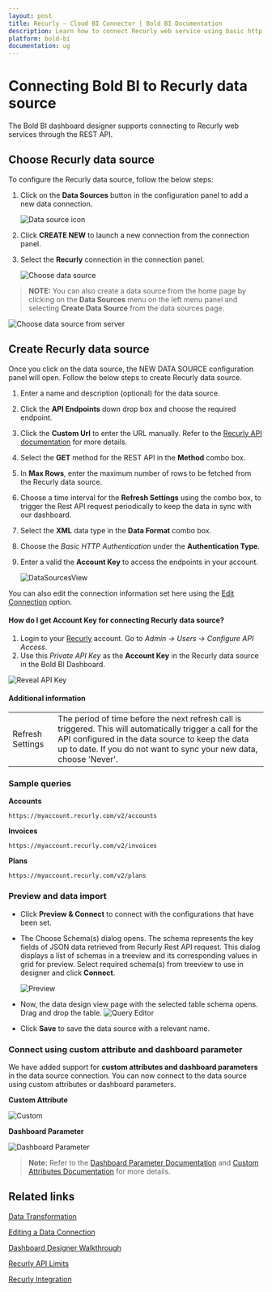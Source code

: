 ```yaml
---
layout: post
title: Recurly – Cloud BI Connector | Bold BI Documentation
description: Learn how to connect Recurly web service using basic http authentication through REST API endpoint with Bold BI Cloud.
platform: bold-bi
documentation: ug
---
```


# Connecting Bold BI to Recurly data source
The Bold BI dashboard designer supports connecting to Recurly web services through the REST API.

## Choose Recurly data source
To configure the Recurly data source, follow the below steps:
1. Click on the **Data Sources** button in the configuration panel to add a new data connection.

   ![Data source icon](/static/assets/working-with-datasource/data-connectors/images/common/DataSourcesIcon.png)

2. Click **CREATE NEW** to launch a new connection from the connection panel.
3. Select the **Recurly** connection in the connection panel.

   ![Choose data source](/static/assets/working-with-datasource/data-connectors/images/recurly/ChooseDS.png)

> **NOTE:** You can also create a data source from the home page by clicking on the **Data Sources** menu on the left menu panel and selecting **Create Data Source** from the data sources page.

   ![Choose data source from server](/static/assets/working-with-datasource/data-connectors/images/recurly/ChooseDS_server.png)

## Create Recurly data source

Once you click on the data source, the NEW DATA SOURCE configuration panel will open. Follow the below steps to create Recurly data source.
1. Enter a name and description (optional) for the data source.
2. Click the **API Endpoints** down drop box and choose the required endpoint.
3. Click the **Custom Url** to enter the URL manually. Refer to the [Recurly API documentation](https://dev.recurly.com/docs/getting-started) for more details.
4. Select the **GET** method for the REST API in the **Method** combo box.
5. In **Max Rows**, enter the maximum number of rows to be fetched from the Recurly data source.
6. Choose a time interval for the **Refresh Settings** using the combo box, to trigger the Rest API request periodically to keep the data in sync with our dashboard.  
7. Select the **XML** data type in the **Data Format** combo box.
8. Choose the *Basic HTTP Authentication* under the **Authentication Type**.
9. Enter a valid the **Account Key** to access the endpoints in your account.

    ![DataSourcesView](/static/assets/working-with-datasource/data-connectors/images/recurly/DataSourcesView.png)

You can also edit the connection information set here using the [Edit Connection](/working-with-data-sources/editing-a-data-connection/) option.

#### How do I get Account Key for connecting Recurly data source?
1. Login to your [Recurly](https://app.recurly.com/login) account. Go to *Admin -> Users -> Configure API Access*.
2. Use this *Private API Key* as the **Account Key** in the Recurly data source in the Bold BI Dashboard.

![Reveal API Key](/static/assets/working-with-datasource/data-connectors/images/recurly/APIKey.png)

#### Additional information
<table width="600">
<tr>
<td>
Refresh Settings
</td>
<td>
The period of time before the next refresh call is triggered. This will automatically trigger a call for the API configured in the data source to keep the data up to date. If you do not want to sync your new data, choose 'Never'.
</td>
</tr>
</table>

### Sample queries

**Accounts**

`https://myaccount.recurly.com/v2/accounts`

**Invoices**

`https://myaccount.recurly.com/v2/invoices`

**Plans**

`https://myaccount.recurly.com/v2/plans`

### Preview and data import
* Click **Preview & Connect** to connect with the configurations that have been set.
* The Choose Schema(s) dialog opens. The schema represents the key fields of JSON data retrieved from Recurly Rest API request. This dialog displays a list of schemas in a treeview and its corresponding values in grid for preview. Select required schema(s) from treeview to use in designer and click **Connect**.

   ![Preview](/static/assets/working-with-datasource/data-connectors/images/common/Preview.png)

* Now, the data design view page with the selected table schema opens. Drag and drop the table.
   ![Query Editor](/static/assets/working-with-datasource/data-connectors/images/common/QueryEditor.png)

* Click **Save** to save the data source with a relevant name.

### Connect using custom attribute and dashboard parameter

We have added support for **custom attributes and dashboard parameters** in the data source connection. You can now connect to the data source using custom attributes or dashboard parameters.

**Custom Attribute**

![Custom](/static/assets/working-with-datasource/data-connectors/images/recurly/Custom.png)

**Dashboard Parameter**

![Dashboard Parameter](/static/assets/working-with-datasource/data-connectors/images/recurly/Dashboardparameter.png)

>**Note:** Refer to the [Dashboard Parameter Documentation](https://help.boldbi.com/working-with-data-sources/dashboard-parameter/) and [Custom Attributes Documentation](https://help.boldbi.com/working-with-data-sources/configuring-custom-attribute/) for more details.

## Related links
[Data Transformation](/working-with-data-sources/data-modeling/joining-table/)

[Editing a Data Connection](/working-with-data-sources/editing-a-data-connection/)   

[Dashboard Designer Walkthrough](/getting-started/creating-dashboard/)

[Recurly API Limits](https://dev.recurly.com/docs/rate-limits)

[Recurly Integration](https://www.boldbi.com/integrations/recurly?utm_source=syncfusion&utm_medium=documentation&utm_campaign=boldbirecurlyintegration)